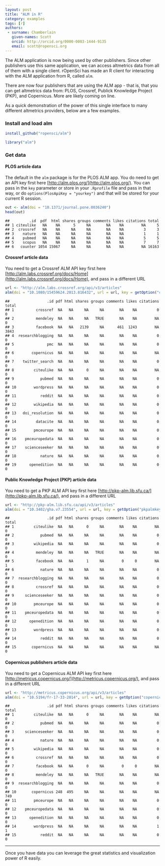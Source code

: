 ```yaml
---
layout: post
title: "ALM in R"
category: examples
tags: [r]
authors:
 - surname: Chamberlain
   given-names: Scott
   orcid: http://orcid.org/0000-0003-1444-9135
   email: scott@ropensci.org
---
```


The ALM application is now being used by other publishers. Since other publishers use this same application, we can access altmetrics data from all of them with a single client. rOpenSci has made an R client for interacting with the ALM application from R, called `alm`. 

There are now four publishers that are using the ALM app - that is, that you can get altmetrics data from: PLOS, Crossref, Publick Knowledge Project (PKP), and Copernicus. More are likely coming on line.

As a quick demonstration of the power of this single interface to many different altmetrics providers, below are a few examples. 

### Install and load alm


```r
install_github("ropensci/alm")
```



```r
library("alm")
```



### Get data

#### PLOS article data

The default in the `alm` package is for the PLOS ALM app. You do need to get an API key first here [http://alm.plos.org/](http://alm.plos.org/). You can pass in the `key` parameter or store in your `.Rprofile` file and pass in that way, or do `options(PlosApiKey = "yourkey")` and that will be stored for your current R session.



```r
out <- alm(doi = "10.1371/journal.pone.0036240")
head(out)
```

```
##         .id  pdf  html shares groups comments likes citations total
## 1 citeulike   NA    NA      5     NA       NA    NA        NA     5
## 2  crossref   NA    NA     NA     NA       NA    NA         3     3
## 3    nature   NA    NA     NA     NA       NA    NA         1     1
## 4    pubmed   NA    NA     NA     NA       NA    NA         5     5
## 5    scopus   NA    NA     NA     NA       NA    NA         7     7
## 6   counter 1054 15067     NA     NA       NA    NA        NA 16163
```


#### Crossref article data

You need to get a Crossref ALM API key first here [http://alm.labs.crossref.org/docs/Home](http://alm.labs.crossref.org/docs/Home), and pass in a different URL



```r
url <- "http://alm.labs.crossref.org/api/v3/articles"
alm(doi = "10.1080/15459624.2013.816432", url = url, key = getOption("crossrefalmkey"))
```

```
##                 .id pdf html shares groups comments likes citations total
## 1          crossref  NA   NA     NA     NA       NA    NA         0     0
## 2          mendeley  NA   NA     NA   TRUE       NA    NA        NA     0
## 3          facebook  NA   NA   2139     NA      461  1243        NA  3843
## 4  researchblogging  NA   NA     NA     NA       NA    NA         0     0
## 5               pmc  NA   NA     NA     NA       NA    NA         0     0
## 6        copernicus  NA   NA     NA     NA       NA    NA        NA     0
## 7    twitter_search  NA   NA     NA     NA       NA    NA         0     0
## 8         citeulike  NA   NA      0     NA       NA    NA        NA     0
## 9            pubmed  NA   NA     NA     NA       NA    NA         0     0
## 10        wordpress  NA   NA     NA     NA       NA    NA         0     0
## 11           reddit  NA   NA     NA     NA       NA    NA         0     0
## 12        wikipedia  NA   NA     NA     NA       NA    NA         0     0
## 13   doi_resolution  NA   NA     NA     NA       NA    NA         0     0
## 14         datacite  NA   NA     NA     NA       NA    NA         0     0
## 15        pmceurope  NA   NA     NA     NA       NA    NA         0     0
## 16    pmceuropedata  NA   NA     NA     NA       NA    NA         0     0
## 17    scienceseeker  NA   NA     NA     NA       NA    NA         0     0
## 18           nature  NA   NA     NA     NA       NA    NA         0     0
## 19      openedition  NA   NA     NA     NA       NA    NA         0     0
```



#### Public Knowledge Project (PKP) article data

You need to get a PKP ALM API key first here [http://pkp-alm.lib.sfu.ca/](http://pkp-alm.lib.sfu.ca/), and pass in a different URL



```r
url <- "http://pkp-alm.lib.sfu.ca/api/v3/articles"
alm(doi = "10.3402/gha.v7.23554", url = url, key = getOption("pkpalmkey"))
```

```
##                 .id pdf html shares groups comments likes citations total
## 1         citeulike  NA   NA      0     NA       NA    NA        NA     0
## 2            pubmed  NA   NA     NA     NA       NA    NA         0     0
## 3         wikipedia  NA   NA     NA     NA       NA    NA         0     0
## 4          mendeley  NA   NA     NA   TRUE       NA    NA        NA     0
## 5          facebook  NA   NA      1     NA        0     0        NA     1
## 6            nature  NA   NA     NA     NA       NA    NA         0     0
## 7  researchblogging  NA   NA     NA     NA       NA    NA         0     0
## 8          crossref  NA   NA     NA     NA       NA    NA         0     0
## 9     scienceseeker  NA   NA     NA     NA       NA    NA         0     0
## 10        pmceurope  NA   NA     NA     NA       NA    NA         0     0
## 11    pmceuropedata  NA   NA     NA     NA       NA    NA         0     0
## 12      openedition  NA   NA     NA     NA       NA    NA         0     0
## 13        wordpress  NA   NA     NA     NA       NA    NA         0     0
## 14           reddit  NA   NA     NA     NA       NA    NA         0     0
## 15       copernicus  NA   NA     NA     NA       NA    NA        NA     0
```



#### Copernicus publishers article data

You need to get a Copernicus ALM API key first here [http://metricus.copernicus.org/](http://metricus.copernicus.org/), and pass in a different URL



```r
url <- "http://metricus.copernicus.org/api/v3/articles"
alm(doi = "10.5194/fr-17-33-2014", url = url, key = getOption("copernicusalmkey"))
```

```
##                 .id pdf html shares groups comments likes citations total
## 1         citeulike  NA   NA      0     NA       NA    NA        NA     0
## 2            pubmed  NA   NA     NA     NA       NA    NA         0     0
## 3     scienceseeker  NA   NA     NA     NA       NA    NA         0     0
## 4            nature  NA   NA     NA     NA       NA    NA         0     0
## 5         wikipedia  NA   NA     NA     NA       NA    NA         0     0
## 6          crossref  NA   NA     NA     NA       NA    NA         0     0
## 7          facebook  NA   NA      0     NA        0     0        NA     0
## 8          mendeley  NA   NA     NA   TRUE       NA    NA        NA     0
## 9  researchblogging  NA   NA     NA     NA       NA    NA         0     0
## 10       copernicus 248  495     NA     NA       NA    NA        NA   749
## 11        pmceurope  NA   NA     NA     NA       NA    NA         0     0
## 12    pmceuropedata  NA   NA     NA     NA       NA    NA         0     0
## 13      openedition  NA   NA     NA     NA       NA    NA         0     0
## 14        wordpress  NA   NA     NA     NA       NA    NA         1     1
## 15           reddit  NA   NA     NA     NA       NA    NA         0     0
```


<hr>

Once you have data you can leverage the great statistics and visualization power of R easily.
